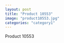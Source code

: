 ```yaml
---
layout: post
title: "Product 10553"
image: "product10553.jpg"
categories: "category1"
---
```

Product 10553
